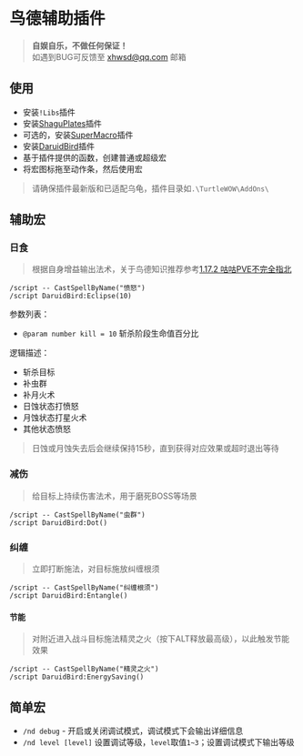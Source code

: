 # 鸟德辅助插件

> __自娱自乐，不做任何保证！__  
> 如遇到BUG可反馈至 xhwsd@qq.com 邮箱


## 使用
- 安装`!Libs`插件
- 安装[ShaguPlates](https://ghgo.xyz/https://github.com/xhwsd/ShaguPlates/archive/master.zip)插件
- 可选的，安装[SuperMacro](https://ghgo.xyz/https://github.com/xhwsd/SuperMacro/archive/master.zip)插件
- 安装[DaruidBird](https://ghgo.xyz/https://github.com/xhwsd/DaruidBird/archive/master.zip)插件
- 基于插件提供的函数，创建普通或超级宏
- 将宏图标拖至动作条，然后使用宏

> 请确保插件最新版和已适配乌龟，插件目录如`.\TurtleWOW\AddOns\`


## 辅助宏


### 日食

> 根据自身增益输出法术，关于鸟德知识推荐参考[1.17.2 咕咕PVE不完全指北](https://luntan.turtle-wow.org/viewtopic.php?t=1241)

```
/script -- CastSpellByName("愤怒")
/script DaruidBird:Eclipse(10)
```

参数列表：
- `@param number kill = 10` 斩杀阶段生命值百分比

逻辑描述：
- 斩杀目标
- 补虫群
- 补月火术
- 日蚀状态打愤怒
- 月蚀状态打星火术
- 其他状态愤怒

> 日蚀或月蚀失去后会继续保持15秒，直到获得对应效果或超时退出等待  


### 减伤

> 给目标上持续伤害法术，用于磨死BOSS等场景

```
/script -- CastSpellByName("虫群")
/script DaruidBird:Dot()
```


### 纠缠

> 立即打断施法，对目标施放纠缠根须

```
/script -- CastSpellByName("纠缠根须")
/script DaruidBird:Entangle()
```


#### 节能

> 对附近进入战斗目标施法精灵之火（按下ALT释放最高级），以此触发节能效果

```
/script -- CastSpellByName("精灵之火")
/script DaruidBird:EnergySaving()
```


## 简单宏
- `/nd debug` - 开启或关闭调试模式，调试模式下会输出详细信息
- `/nd level [level]` 设置调试等级，`level`取值`1~3`；设置调试模式下输出等级
